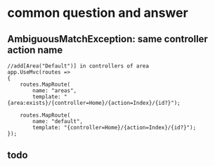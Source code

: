 # common question and answer

##  AmbiguousMatchException: same controller action name

    //add[Area("Default")] in controllers of area
    app.UseMvc(routes =>
    {
        routes.MapRoute(
            name: "areas",
            template: "{area:exists}/{controller=Home}/{action=Index}/{id?}");

        routes.MapRoute(
            name: "default",
            template: "{controller=Home}/{action=Index}/{id?}");
    });

## todo

